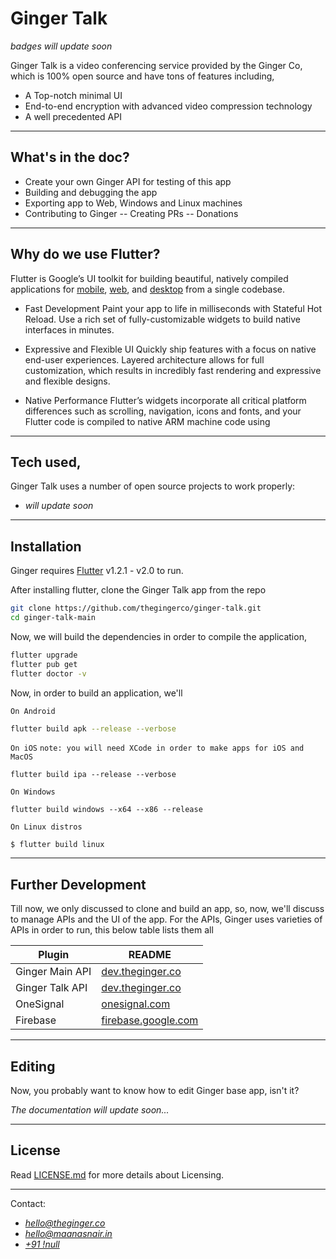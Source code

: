 # Ginger Talk

_badges will update soon_

Ginger Talk is a video conferencing service provided by the Ginger Co, which is 100% open source and have tons of features including,

- A Top-notch minimal UI
- End-to-end encryption with advanced video compression technology
- A well precedented API

---
## What's in the doc?

- Create your own Ginger API for testing of this app
- Building and debugging the app
- Exporting app to Web, Windows and Linux machines
- Contributing to Ginger
-- Creating PRs
-- Donations

---


## Why do we use Flutter?
Flutter is Google’s UI toolkit for building beautiful, natively compiled applications for [mobile](https://flutter.dev/docs), [web](https://flutter.dev/web), and [desktop](https://flutter.dev/desktop) from a single codebase.

- Fast Development
Paint your app to life in milliseconds with Stateful Hot Reload. Use a rich set of fully-customizable widgets to build native interfaces in minutes.


- Expressive and Flexible UI
Quickly ship features with a focus on native end-user experiences. Layered architecture allows for full customization, which results in incredibly fast rendering and expressive and flexible designs.


- Native Performance
Flutter’s widgets incorporate all critical platform differences such as scrolling, navigation, icons and fonts, and your Flutter code is compiled to native ARM machine code using
---
## Tech used,

Ginger Talk uses a number of open source projects to work properly:

- _will update soon_

---
## Installation

Ginger requires [Flutter](https://flutter.dev/) v1.2.1 - v2.0 to run.

After installing flutter, clone the Ginger Talk app from the repo

```sh
git clone https://github.com/thegingerco/ginger-talk.git
cd ginger-talk-main
```
Now, we will build the dependencies in order to compile the application,

```sh
flutter upgrade
flutter pub get
flutter doctor -v
```

Now, in order to build an application, we'll

`On Android`
```sh
flutter build apk --release --verbose
```
`On iOS`
`note: you will need XCode in order to make apps for iOS and MacOS`
```flutter
flutter build ipa --release --verbose
```
`On Windows`
```flutter
flutter build windows --x64 --x86 --release
```
`On Linux distros`
```flutter
$ flutter build linux
```
---
## Further Development

Till now, we only discussed to clone and build an app, so, now, we'll discuss to manage APIs and the UI of the app.
For the APIs, Ginger uses varieties of APIs in order to run, this below table lists them all

| Plugin | README |
| ------ | ------ |
| Ginger Main API | [dev.theginger.co](https://dev.theginger.co) |
| Ginger Talk API | [dev.theginger.co](https://dev.theginger.co) |
| OneSignal | [onesignal.com]() |
| Firebase | [firebase.google.com]() |
---
## Editing

Now, you probably want to know how to edit Ginger base app, isn't it?

_The documentation will update soon..._

---
## License

Read [LICENSE.md](LICENSE.md) for more details about Licensing.

---
Contact: 
- _[hello@theginger.co](mailto:hello@theginger.co)_
- _[hello@maanasnair.in](mailto:hello@maanasnair.in)_
- _[+91 !null](tel:+00)_
